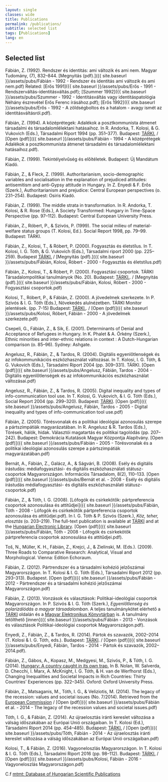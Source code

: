 ```yaml
---
layout: single
classes: wide
title: Publications
permalink: /publications/
subtitle: selected list
tags: [Publications]
lang: en
---
```

## Selected list

Fábián, Z. (1992). Rendszer és identitás: ami változik és ami nem. Magyar Tudomány, (7), 832–844. [Megnyitás (pdf).]({{ site.baseurl }}/assets/pubs/Fábián - 1992 - Rendszer és identitás ami változik és ami nem.pdf) Related: [Erős 1991]({{ site.baseurl }}/assets/pubs/Erős - 1991 - Rendszerváltás-identitásváltás.pdf); [Szummer 1992]({{ site.baseurl }}/assets/pubs/Szummer - 1992 - Identitásváltás vagy identitáspatológia Néhány észrevétel Erős Ferenc írásához.pdf); [Erős 1992]({{ site.baseurl }}/assets/pubs/Erős - 1992 - A zöldségboltos és a hatalom - avagy ismét az identitásváltásról.pdf).

Fábián, Z. (1994). A középrétegek: Adalékok a posztkommunista átmenet társadalmi és társadalomlélektani hatásaihoz. In R. Andorka, T. Kolosi, & G. Vukovich (Eds.), Társadalmi Riport 1994 (pp. 351–377). Budapest: [TÁRKI.](http://old.tarki.hu/adatbank-h/kutjel/pdf/a918.pdf) / [Open (pdf)]({{ site.baseurl }}/assets/pubs/Fábián - 1994 - A középrétegek Adalékok a posztkommunista átmenet társadalmi és társadalomlélektani hatásaihoz.pdf).

Fábián, Z. (1999). Tekintélyelvűség és előítéletek. Budapest: Új Mandátum Kiadó.

Fábián, Z., & Fleck, Z. (1999). Authoritarianism, socio-demographic variables and socialisation in the explanation of prejudiced attitudes: antisemitism and anti-Gypsy attitude in Hungary. In Z. Enyedi & F. Erős (Szerk.), Authoritarianism and prejudice: Central European perspectives (o. 231–254). Budapest: Osiris Kiadó.

Fábián, Z. (1999). The middle strata in transformation. In R. Andorka, T. Kolosi, & R. Rose (Eds.), A Society Transformed: Hungary in Time-Space Perspective (pp. 97–112). Budapest: Central European University Press.

Fábián, Z., Róbert, P., & Szivós, P. (1999). The social milieu of material-welfare status groups (T. Kolosi, Ed.). Social Report 1998, pp. 79–99. Budapest: TÁRKI.

Fábián, Z., Kolosi, T., & Róbert, P. (2000). Fogyasztás és életstílus. In T. Kolosi, I. G. Tóth, & G. Vukovich (Eds.), Társadalmi riport 2000 (pp. 225–259). Budapest [TÁRKI.](http://old.tarki.hu/adatbank-h/kutjel/pdf/a850.pdf) / [Megnyitás (pdf).]({{ site.baseurl }}/assets/pubs/Fábián, Kolosi, Róbert - 2000 - Fogyasztás és életstílus.pdf)

Fábián, Z., Kolosi, T., & Róbert, P. (2000). Fogyasztási csoportok. TÁRKI Társadalompolitikai tanulmányok (No. 20).  Budapest: [TÁRKI.](http://old.tarki.hu/adatbank-h/kutjel/pdf/a405.pdf). / [Megnyitás (pdf).]({{ site.baseurl }}/assets/pubs/Fábián, Kolosi, Róbert - 2000 - Fogyasztási csoportok.pdf) 

Kolosi, T., Róbert, P., & Fábián, Z. (2000). A jövedelmek szerkezete. In P. Szivós & I. G. Tóth (Eds.), Növekedés alulnézetben. TÁRKI Monitor jelentések. (pp. 7-15) Budapest: [TÁRKI.](http://old.tarki.hu/adatbank-h/kutjel/pdf/a316.pdf). / [Open (pdf)]({{ site.baseurl }}/assets/pubs/Kolosi, Róbert, Fábián - 2000 - A jövedelmek szerkezete.pdf) 

Csepeli, G., Fábián, Z., & Sik, E. (2001). Determinants of Denial and Acceptance of Refugees in Hungary. In K. Phalet & A. Örkény (Szerk.), Ethnic minorities and inter-ethnic relations in context : A Dutch-Hungarian comparison (o. 85–96). Sydney: Ashgate.

Angelusz, R., Fábián, Z., & Tardos, R. (2004). Digitális egyenlőtlenségek és az infokommunikációs eszközhasználat változásai. In T. Kolosi, I. G. Tóth, & G. Vukovich (Eds.), Társadalmi Riport 2004 (pp. 309–331). TÁRKI. [Open (pdf)]({{ site.baseurl }}/assets/pubs/Angelusz, Fábián, Tardos - 2004 - Digitális egyenlőtlenségek és az infokommunikációs eszközhasználat változásai.pdf)

Angelusz, R., Fábián, Z., & Tardos, R. (2005). Digital inequality and types of info-communication tool use. In T. Kolosi, G. Vukovich, & I. G. Tóth (Eds.), Social Report 2004 (pp. 299–320). Budapest: [TÁRKI](https://tarki.hu/sites/default/files/adatbank-h/kutjel/pdf/a735.pdf). [Open (pdf)]({{ site.baseurl }}/assets/pubs/Angelusz, Fábián, Tardos - 2005 - Digital inequality and types of info-communication tool use.pdf)

Fábián, Z. (2005). Törésvonalak és a politikai ideológiai azonosulás szerepe a pártszimpátiák magyarázatában. In R. Angelusz & R. Tardos (Eds.), Törések, hálók, hidak. Választói magatartás és politikai tagolódás (pp. 207–242). Budapest: Demokrácia Kutatások Magyar Központja Alapítvány. [Open (pdf)]({{ site.baseurl }}/assets/pubs/Fábián - 2005 - Törésvonalak és a politikai ideológiai azonosulás szerepe a pártszimpátiák magyarázatában.pdf)

Bernát, A., Fábián, Z., Galácz, A., & Ságvári, B. (2008). Esély és digitális írástudás: médiafogyasztási- és digitális eszközhasználati státusz-csoportok Magyarországon. Információs Társadalom, 8(2), 110–133. [Open (pdf)]({{ site.baseurl }}/assets/pubs/Bernát et al. - 2008 - Esély és digitális írástudás médiafogyasztási- és digitális eszközhasználati státusz-csoportok.pdf)

Fábián, Z., & Tóth, I. G. (2008). [Lófogók és csirkekötők: pártpreferencia csoportok azonosulása és attitűdjei]({{ site.baseurl }}/assets/pubs/Fábián, Tóth - 2008 - Lófogók és csirkekötők pártpreferencia csoportok azonosulása és attitűdjei.pdf). In I. G. Tóth & P. Szivós (Szerk.), *Köz, teher, elosztás* (o. 203–219).  The full-text publication is available at [TÁRKI](http://www.tarki.hu/adatbank-h/kutjel/pdf/b193.pdf) and at the [Hungarian Electronic Library](http://mek.oszk.hu/13400/13425/index.phtml). [Open (pdf)]({{ site.baseurl }}/assets/pubs/Fábián, Tóth - 2008 - Lófogók és csirkekötők pártpreferencia csoportok azonosulása és attitűdjei.pdf). 

Toš, N., Müller, K. H., Fábián, Z., Krejci, J., & Zielinski, M. (Eds.). (2009). Three Roads to Comparative Research: Analytical, Visual and Morphological. Vienna: Edition Echoraum.

Fábián, Z. (2012). Pártrendszer és a társadalmi kohézió jelzőszámai Magyarországon. In T. Kolosi & I. G. Tóth (Eds.), Társadalmi Riport 2012 (pp. 293–313). Budapest. [Open (pdf)]({{ site.baseurl }}/assets/pubs/Fábián - 2012 - Pártrendszer és a társadalmi kohézió jelzőszámai Magyarországon.pdf)

Fábián, Z. (2013). Vonzások és választások: Politikai-ideológiai csoportok Magyarországon. In P. Szivós & I. G. Tóth (Szerk.), *Egyenlőtlenség és polarizálódás a magyar társadalomban*. A teljes tanulmánykötet elérhető a [TÁRKI](http://www.tarki.hu/hu/research/hm/monitor2012_teljes.pdf) oldalán és a [Magyar Elektronikus Könyvtárban](http://mek.oszk.hu/13400/13451/13451.pdf) is. A tanulmány letölthető [innen]({{ site.baseurl }}/assets/pubs/Fábián - 2013 - Vonzások és választások Politikai-ideológiai csoportok Magyarországon.pdf). 

Enyedi, Z., Fábián, Z., & Tardos, R. (2014). Pártok és szavazók, 2002–2014 (T. Kolosi & I. G. Tóth, eds.). Budapest: [TÁRKI](http://www.tarki.hu/adatbank-h/kutjel/pdf/b344.pdf). / [Open (pdf)]({{ site.baseurl }}/assets/pubs/Enyedi, Fábián, Tardos - 2014 - Pártok és szavazók, 2002–2014.pdf).

Fábián, Z., Gábos, A., Kopasz, M., Medgyesi, M., Szivós, P., & Tóth, I. G. (2014). [Hungary: A country caught in its own trap.](https://books.google.hu/books?id=9cXRAgAAQBAJ&lpg=PA322&ots=YVHWYxy_09&dq=Hungary%3A%20A%20country%20caught%20in%20its%20own%20trap.&pg=PA328#v=onepage&q=Hungary:%20A%20country%20caught%20in%20its%20own%20trap.&f=false) In B. Nolan, W. Salverda, D. Checchi, I. Marx, A. McKnight, I. G. Tóth, & H. van de Werfhorst (Eds.), Changing Inequalities and Societal Impacts in Rich Countries: Thirty Countries’ Experiences (pp. 322–345). Oxford: Oxford University Press.

Fábián, Z., Matsaganis, M., Tóth, I. G., & Veliziotis, M. (2014). The legacy of the recession: values and societal issues (No. 7/2014). Retrieved from the [European Commission](http://ec.europa.eu/social/BlobServlet?docId=13869&langId=en) / [Open (pdf)]({{ site.baseurl }}/assets/pubs/Fábián et al. - 2014 - The legacy of the recession values and societal issues.pdf)

Tóth, I. G., & Fábián, Z. (2014). Az újraelosztás iránti kereslet változása a válság időszakában az Európai Unió országaiban. In T. Kolosi (Ed.), Társadalmi Riport 2014 (pp. 454–485). Budapest: [TÁRKI.](http://old.tarki.hu/adatbank-h/kutjel/pdf/b341.pdf) / [Open (pdf)]({{ site.baseurl }}/assets/pubs/Tóth, Fábián - 2014 - Az újraelosztás iránti kereslet változása a válság időszakában az Európai Unió országaiban.pdf)

Kolosi, T., & Fábián, Z. (2016). Vagyoneloszlás Magyarországon. In T. Kolosi & I. G. Tóth (Eds.), Társadalmi Riport 2016 (pp. 98–112). Budapest: [TÁRKI.](http://old.tarki.hu/hu/publications/SR/2016/05kolosi.pdf) / [Open (pdf)]({{ site.baseurl }}/assets/pubs/Kolosi, Fábián - 2016 - Vagyoneloszlás Magyarországon.pdf)


C.f [mtmt: Database of Hungarian Scientific Publications](https://m2.mtmt.hu/gui2/?type=authors&mode=browse&sel=10020935)

